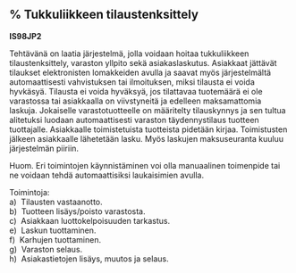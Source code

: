 % Tukkuliikkeen tilaustenksittely
-------------------------------

**IS98JP2**

Tehtävänä on laatia järjestelmä, jolla voidaan hoitaa tukkuliikkeen
tilaustenksittely, varaston yllpito sekä asiakaslaskutus. Asiakkaat jättävät
tilaukset elektronisten lomakkeiden avulla ja saavat myös järjestelmältä
automaattisesti vahvistuksen tai ilmoituksen, miksi tilausta ei voida
hyvkäsyä. Tilausta ei voida hyväksyä, jos tilattavaa tuotemäärä ei ole
varastossa tai asiakkaalla on viivstyneitä ja edelleen maksamattomia
laskuja. Jokaiselle varastotuotteelle on määritelty tilauskynnys ja sen
tultua alitetuksi luodaan automaattisesti varaston täydennystilaus
tuotteen tuottajalle. Asiakkaalle toimistetuista tuotteista pidetään
kirjaa. Toimistusten jälkeen asiakkaalle lähetetään lasku. Myös laskujen
maksuseuranta kuuluu järjestelmän piiriin.

Huom. Eri toimintojen käynnistäminen voi olla manuaalinen toimenpide tai
ne voidaan tehdä automaattisiksi laukaisimien avulla.

Toimintoja: \
a)  Tilausten vastaanotto. \
b)  Tuotteen lisäys/poisto varastosta. \
c)  Asiakkaan luottokelpoisuuden tarkastus. \
e)  Laskun tuottaminen. \
f)  Karhujen tuottaminen. \
g)  Varaston selaus. \
h)  Asiakastietojen lisäys, muutos ja selaus. \
 

